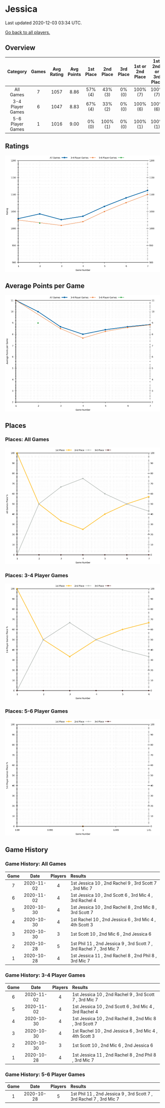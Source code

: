 # Jessica
Last updated 2020-12-03 03:34 UTC.

[Go back to all players.](../README.md)

## Overview
| **Category**     | **Games** | **Avg Rating** | **Avg Points** | **1st Place** | **2nd Place** | **3rd Place** | **1st or 2nd Place** | **1st, 2nd, or 3rd Place** |
| :---:            | :---:     | :---:          | :---:          | :---:         | :---:         | :---:         | :---:                | :---:                      |
| All Games        | 7         | 1057           | 8.86           | 57% (4)       | 43% (3)       | 0% (0)        | 100% (7)             | 100% (7)                   |
| 3-4 Player Games | 6         | 1047           | 8.83           | 67% (4)       | 33% (2)       | 0% (0)        | 100% (6)             | 100% (6)                   |
| 5-6 Player Games | 1         | 1016           | 9.00           | 0% (0)        | 100% (1)      | 0% (0)        | 100% (1)             | 100% (1)                   |

## Ratings
![](plots/rating_vs_game_number.png)

## Average Points per Game
![](plots/average_points_vs_game_number.png)

## Places

### Places: All Games
![](plots/place_percentage_vs_game_number_all_games.png)

### Places: 3-4 Player Games
![](plots/place_percentage_vs_game_number_3_4_player_games.png)

### Places: 5-6 Player Games
![](plots/place_percentage_vs_game_number_5_6_player_games.png)

## Game History

### Game History: All Games
| **Game** | **Date**   | **Players** | **Results**                                                          |
| :---:    | :---:      | :---:       | :---                                                                 |
| 7        | 2020-11-02 | 4           | 1st Jessica 10 , 2nd Rachel 9 , 3rd Scott 7 , 3rd Mic 7              |
| 6        | 2020-11-02 | 4           | 1st Jessica 10 , 2nd Scott 6 , 3rd Mic 4 , 3rd Rachel 4              |
| 5        | 2020-10-30 | 4           | 1st Jessica 10 , 2nd Rachel 8 , 2nd Mic 8 , 3rd Scott 7              |
| 4        | 2020-10-30 | 4           | 1st Rachel 10 , 2nd Jessica 6 , 3rd Mic 4 , 4th Scott 3              |
| 3        | 2020-10-30 | 3           | 1st Scott 10 , 2nd Mic 6 , 2nd Jessica 6                             |
| 2        | 2020-10-28 | 5           | 1st Phil 11 , 2nd Jessica 9 , 3rd Scott 7 , 3rd Rachel 7 , 3rd Mic 7 |
| 1        | 2020-10-28 | 4           | 1st Jessica 11 , 2nd Rachel 8 , 2nd Phil 8 , 3rd Mic 7               |

### Game History: 3-4 Player Games
| **Game** | **Date**   | **Players** | **Results**                                             |
| :---:    | :---:      | :---:       | :---                                                    |
| 6        | 2020-11-02 | 4           | 1st Jessica 10 , 2nd Rachel 9 , 3rd Scott 7 , 3rd Mic 7 |
| 5        | 2020-11-02 | 4           | 1st Jessica 10 , 2nd Scott 6 , 3rd Mic 4 , 3rd Rachel 4 |
| 4        | 2020-10-30 | 4           | 1st Jessica 10 , 2nd Rachel 8 , 2nd Mic 8 , 3rd Scott 7 |
| 3        | 2020-10-30 | 4           | 1st Rachel 10 , 2nd Jessica 6 , 3rd Mic 4 , 4th Scott 3 |
| 2        | 2020-10-30 | 3           | 1st Scott 10 , 2nd Mic 6 , 2nd Jessica 6                |
| 1        | 2020-10-28 | 4           | 1st Jessica 11 , 2nd Rachel 8 , 2nd Phil 8 , 3rd Mic 7  |

### Game History: 5-6 Player Games
| **Game** | **Date**   | **Players** | **Results**                                                          |
| :---:    | :---:      | :---:       | :---                                                                 |
| 1        | 2020-10-28 | 5           | 1st Phil 11 , 2nd Jessica 9 , 3rd Scott 7 , 3rd Rachel 7 , 3rd Mic 7 |

